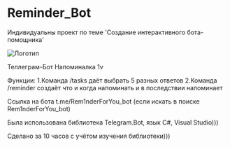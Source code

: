 # Reminder_Bot
Индивидуальны проект по теме 'Создание интерактивного бота-помощника'

![Логотип](https://octodex.github.com/images/orderedlistocat.png "Логотип GitHub")

Теллеграм-Бот Напоминалка 1v

Функции:
1.Команда /tasks даёт выбрать 5 разных ответов
2.Команда /reminder создаёт что и когда напоминать и в последствии напоминает

Ссылка на бота t.me/Rem1nderForYou_bot (если искать в поиске Rem1nderForYou_bot)

Была использована библиотека Telegram.Bot, язык C#, Visual Studio)))

Сделано за 10 часов с учётом изучения библиотеки)))
